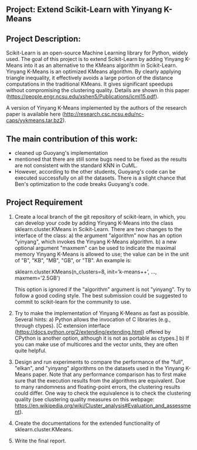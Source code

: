 ## Project: Extend Scikit-Learn with Yinyang K-Means 

## Project Description:
Scikit-Learn is an open-source Machine Learning library for Python, widely used. The goal of this project is to extend Scikit-Learn by adding Yinyang K-Means into it as an alternative to the KMeans algorithm in Scikit-Learn.
Yinyang K-Means is an optimized KMeans algorithm. By clearly applying triangle inequality, it effectively avoids a large portion of the distance computations in the traditional KMeans. It gives significant speedups without compromising the clustering quality. Details are shown in this paper (https://people.engr.ncsu.edu/xshen5/Publications/icml15.pdf).

A version of Yinyang K-Means implemented by the authors of the research paper is available here (http://research.csc.ncsu.edu/nc-caps/yykmeans.tar.bz2).

## The main contribution of this work: 
* cleaned up Guoyang's implementation
* mentioned that there are still some bugs need to be fixed as the results are not consistent with the standard KNN in CuML.
* However, according to the other students, Guoyang's code can be executed successfully on all the datasets. There is a slight chance that Ben's optimization to the code breaks Guoyang's code.

## Project Requirement
1) Create a local branch of the git repository of scikit-learn, in which, you can develop your code by adding Yinyang K-Means into the class sklearn.cluster.KMeans in Scikit-Learn. There are two changes to the interface of the class:
   a) the argument "algorithm" now has an option "yinyang", which invokes the Yinyang K-Means algorithm.
   b) a new optional argument "maxmem" can be used to indicate the maximal memory Yinyang K-Means is allowed to use; the value can be in the unit of "B", "KB", "MB", "GB", or "TB". An example is:

      sklearn.cluster.KMeans(n_clusters=8, init=’k-means++’, ..., maxmem='2.5GB')

   This option is ignored if the "algorithm" argument is not "yinyang".
   Try to follow a good coding style. The best submission could be suggested to commit to scikit-learn for the community to use.

2) Try to make the implementation of Yinyang K-Means as fast as possible. Several hints:
   a) Python allows the invocation of C libraries (e.g., through
   ctypes). [C extension interface (https://docs.python.org/2/extending/extending.html) offered by CPython is another
   option, although it is not as portable as ctypes.]
   b) If you can make use of multicores and the vector units, they are often quite helpful.

3) Design and run experiments to compare the performance of the "full", "elkan", and "yinyang" algorithms on the datasets used in the Yinyang K-Means paper. Note that any performance comparison has to first make sure that the execution results from the algorithms are equivalent. Due to many randomness and floating-point errors, the clustering results could differ. One way to check the equivalence is to check the clustering quality (see clustering quality measures on this webpage: https://en.wikipedia.org/wiki/Cluster_analysis#Evaluation_and_assessment).
4) Create the documentations for the extended functionality of sklearn.cluster.KMeans.
5) Write the final report.
